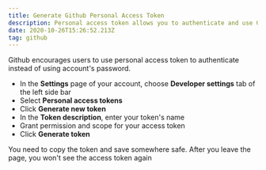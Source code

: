 ```yaml
---
title: Generate Github Personal Access Token
description: Personal access token allows you to authenticate and use Github API
date: 2020-10-26T15:26:52.213Z
tag: github
---
```

Github encourages users to use personal access token to authenticate instead of using account's password.

* In the **Settings** page of your account, choose **Developer settings** tab of the left side bar
* Select **Personal access tokens**
* Click **Generate new token**
* In the **Token description**, enter your token's name
* Grant permission and scope for your access token
* Click **Generate token**

You need to copy the token and save somewhere safe. After you leave the page, you won't see the access token again